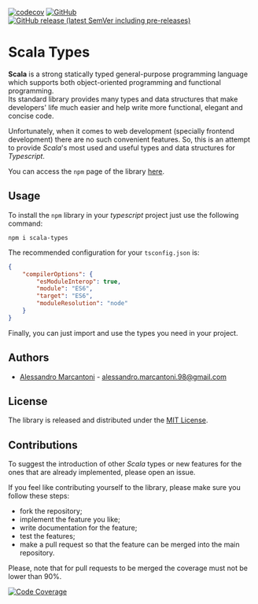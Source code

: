 [![codecov](https://img.shields.io/codecov/c/gh/alessandro-marcantoni/scala-types?style=for-the-badge&token=XYLPRNEPSK)](https://codecov.io/gh/alessandro-marcantoni/scala-types)
[![GitHub](https://img.shields.io/github/license/alessandro-marcantoni/scala-types?style=for-the-badge)](/LICENSE)
[![GitHub release (latest SemVer including pre-releases)](https://img.shields.io/github/v/release/alessandro-marcantoni/scala-types?include_prereleases&style=for-the-badge)](https://github.com/alessandro-marcantoni/scala-types/releases)

# Scala Types

__Scala__ is a strong statically typed general-purpose programming language which supports both object-oriented programming and functional programming.  
Its standard library provides many types and data structures that make developers' life much easier and help write more functional, elegant and concise code.

Unfortunately, when it comes to web development (specially frontend development) there are no such convenient features.
So, this is an attempt to provide _Scala_'s most used and useful types and data structures for _Typescript_.

You can access the `npm` page of the library [here](https://www.npmjs.com/package/scala-types).

## Usage

To install the `npm` library in your _typescript_ project just use the following command:

```
npm i scala-types
```

The recommended configuration for your `tsconfig.json` is:

```json
{
    "compilerOptions": {
        "esModuleInterop": true,
        "module": "ES6",
        "target": "ES6",
        "moduleResolution": "node"
    }
}
```

Finally, you can just import and use the types you need in your project.

## Authors

* [Alessandro Marcantoni](http://github.com/alessandro-marcantoni) - alessandro.marcantoni.98@gmail.com

## License

The library is released and distributed under the [MIT License](LICENSE).

## Contributions

To suggest the introduction of other _Scala_ types or new features for the ones that are already implemented, please open an issue.

If you feel like contributing yourself to the library, please make sure you follow these steps:

* fork the repository;
* implement the feature you like;
* write documentation for the feature;
* test the features;
* make a pull request so that the feature can be merged into the main repository.

Please, note that for pull requests to be merged the coverage must not be lower than 90%.

[![Code Coverage](https://codecov.io/gh/alessandro-marcantoni/scala-types/branch/main/graphs/sunburst.svg?token=XYLPRNEPSK)](https://app.codecov.io/gh/alessandro-marcantoni/scala-types)
